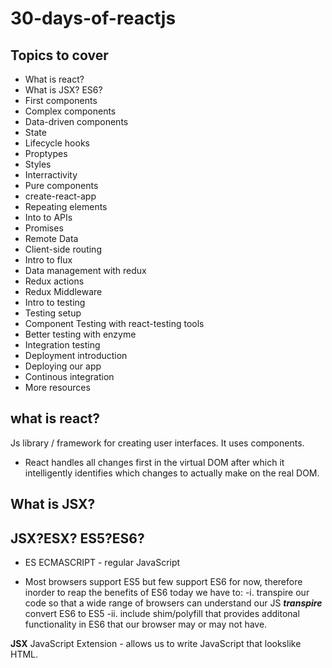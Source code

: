# 30-days-of-reactjs

## Topics to cover 
- What is react?
- What is JSX? ES6?
- First components
- Complex components
- Data-driven components
- State
- Lifecycle hooks
- Proptypes
- Styles
- Interractivity
- Pure components
- create-react-app
- Repeating elements
- Into to APIs
- Promises 
- Remote Data
- Client-side routing
- Intro to flux
- Data management with redux
- Redux actions
- Redux Middleware
- Intro to testing
- Testing setup 
- Component Testing with react-testing tools
- Better testing with enzyme 
- Integration testing 
- Deployment introduction
- Deploying our app
- Continous integration
- More resources


## what is react?
Js library / framework for creating user interfaces. It uses components.

- React handles all changes first in the virtual DOM after which it intelligently identifies which changes to actually make on  the real DOM.

## What is JSX? 
## JSX?ESX? ES5?ES6?
- ES ECMASCRIPT  - regular JavaScript 
* Most browsers support ES5 but few support ES6 for now, therefore inorder to reap the benefits of ES6 today we have to: 
-i. transpire our code so that a wide range of browsers can understand our JS
***transpire*** convert ES6 to ES5 
-ii. include shim/polyfill that provides additonal functionality in ES6 that our browser may or may not have.

**JSX** JavaScript Extension - allows us to write JavaScript that lookslike HTML.





